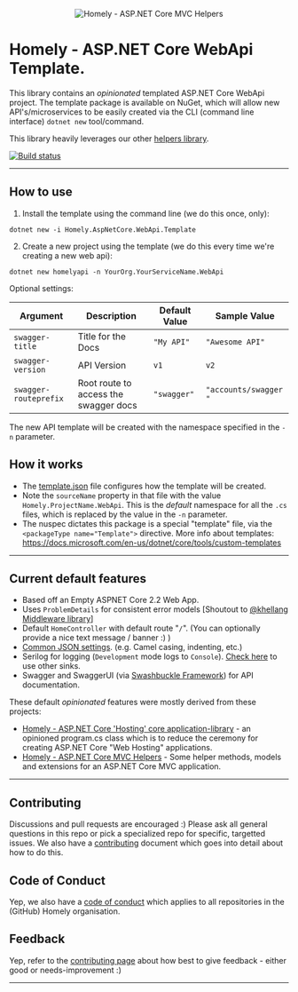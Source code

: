<div>
    <p align="center">
    <img src="https://imgur.com/9E8hN79.png" alt="Homely - ASP.NET Core MVC Helpers" />
    </p>
</div>

# Homely - ASP.NET Core WebApi Template.
This library contains an _opinionated_ templated ASP.NET Core WebApi project. The template package is available on NuGet, which will allow new API's/microservices to be easily created via the CLI (command line interface) `dotnet new` tool/command. 

This library heavily leverages our other [helpers library](https://github.com/Homely/Homely.AspNetCore.Mvc.Helpers).


[![Build status](https://ci.appveyor.com/api/projects/status/qgijj9r1qx5yjmda/branch/master?svg=true)](https://ci.appveyor.com/project/Homely/homely-aspnetcore-webapi-template/branch/master)

---
## How to use
1. Install the template using the command line (we do this once, only):
```
dotnet new -i Homely.AspNetCore.WebApi.Template
```

2. Create a new project using the template (we do this every time we're creating a new web api):
```
dotnet new homelyapi -n YourOrg.YourServiceName.WebApi 
```

Optional settings:

| Argument | Description | Default Value | Sample Value |
| -------- | ----------- | ------------- | ------------ |
| `swagger-title` | Title for the Docs | `"My API"` | `"Awesome API"` |
| `swagger-version` | API Version | `v1` | `v2` |
| `swagger-routeprefix` | Root route to access the swagger docs | `"swagger"` | `"accounts/swagger "` |


The new API template will be created with the namespace specified in the `-n` parameter. 

## How it works
- The [template.json](.template.config\template.json) file configures how the template will be created.
- Note the `sourceName` property in that file with the value `Homely.ProjectName.WebApi`. This is the _default_ namespace for all the `.cs` files, which is replaced by the value in the `-n` parameter.
- The nuspec dictates this package is a special "template" file, via the `<packageType name="Template">` directive.
More info about templates: https://docs.microsoft.com/en-us/dotnet/core/tools/custom-templates
---

## Current default features
- Based off an Empty ASPNET Core 2.2 Web App.
- Uses `ProblemDetails` for consistent error models [Shoutout to [@khellang Middleware library](https://github.com/khellang/Middleware)]
- Default `HomeController` with default route "`/`". (You can optionally provide a nice text message / banner :)  )
- [Common JSON settings](https://github.com/Homely/Homely.AspNetCore.Mvc.Helpers#common-jsonserializersettings). (e.g. Camel casing, indenting, etc.)
- Serilog for logging (`Development` mode logs to `Console`). [Check here](https://github.com/serilog/serilog/wiki/Provided-Sinks) to use other sinks.
- Swagger and SwaggerUI (via [Swashbuckle Framework](https://github.com/domaindrivendev/Swashbuckle.AspNetCore)) for API documentation.

These default _opinionated_ features were mostly derived from these projects:
- [Homely - ASP.NET Core 'Hosting' core application-library](https://github.com/Homely/Homely.AspNetCore.Hosting.CoreApp) - an opinioned program.cs class which is to reduce the ceremony for creating ASP.NET Core "Web Hosting" applications.
- [Homely - ASP.NET Core MVC Helpers](https://github.com/Homely/Homely.AspNetCore.Mvc.Helpers) - Some helper methods, models and extensions for an ASP.NET Core MVC application.
---

## Contributing

Discussions and pull requests are encouraged :) Please ask all general questions in this repo or pick a specialized repo for specific, targetted issues. We also have a [contributing](https://github.com/Homely/Homely/blob/master/CONTRIBUTING.md) document which goes into detail about how to do this.

## Code of Conduct
Yep, we also have a [code of conduct](https://github.com/Homely/Homely/blob/master/CODE_OF_CONDUCT.md) which applies to all repositories in the (GitHub) Homely organisation.

## Feedback
Yep, refer to the [contributing page](https://github.com/Homely/Homely/blob/master/CONTRIBUTING.md) about how best to give feedback - either good or needs-improvement :)

---

